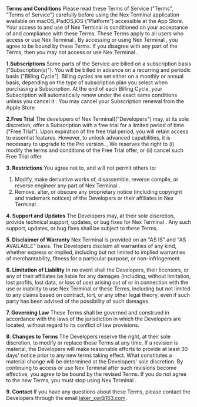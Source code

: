 **Terms and Conditions**
Please read these Terms of Service ("Terms", "Terms of Service") carefully before using the Nex Terminal application available on macOS,iPadOS,iOS ("Platform") accessible at the App Store.
Your access to and use of Nex Terminal is conditioned on your acceptance of and compliance with these Terms. These Terms apply to all users who access or use Nex Terminal .
By accessing or using Nex Terminal , you agree to be bound by these Terms. If you disagree with any part of the Terms, then you may not access or use Nex Terminal .

**1.Subscriptions**
Some parts of the Service are billed on a subscription basis ("Subscription(s)"). You will be billed in advance on a recurring and periodic basis ("Billing Cycle"). Billing cycles are set either on a monthly or annual basis, depending on the type of subscription plan you select when purchasing a Subscription.
At the end of each Billing Cycle, your Subscription will automatically renew under the exact same conditions unless you cancel it . You may cancel your Subscription renewal from the Apple Store

**2.Free Trial**
The developers of Nex Terminal(("Developers") may, at its sole discretion, offer a Subscription with a free trial for a limited period of time ("Free Trial").
Upon expiration of the free trial period, you will retain access to essential features. However, to unlock advanced capabilities, it is necessary to upgrade to the Pro version. , We reserves the right to (i) modify the terms and conditions of the Free Trial offer, or (ii) cancel such Free Trial offer.

**3. Restrictions**
You agree not to, and will not permit others to:
1. Modify, make derivative works of, disassemble, reverse compile, or reverse engineer any part of Nex Terminal .
2. Remove, alter, or obscure any proprietary notice (including copyright and trademark notices) of the Developers or their affiliates in Nex Terminal .

**4. Support and Updates**
The Developers may, at their sole discretion, provide technical support, updates, or bug fixes for Nex Terminal . Any such support, updates, or bug fixes shall be subject to these Terms.

**5. Disclaimer of Warranty**
Nex Terminal  is provided on an "AS IS" and "AS AVAILABLE" basis. The Developers disclaim all warranties of any kind, whether express or implied, including but not limited to implied warranties of merchantability, fitness for a particular purpose, or non-infringement.

**6. Limitation of Liability**
In no event shall the Developers, their licensors, or any of their affiliates be liable for any damages (including, without limitation, lost profits, lost data, or loss of use) arising out of or in connection with the use or inability to use Nex Terminal  or these Terms, including but not limited to any claims based on contract, tort, or any other legal theory, even if such party has been advised of the possibility of such damages.

**7. Governing Law**
These Terms shall be governed and construed in accordance with the laws of the jurisdiction in which the Developers are located, without regard to its conflict of law provisions.

**8. Changes to Terms**
The Developers reserve the right, at their sole discretion, to modify or replace these Terms at any time. If a revision is material, the Developers will make reasonable efforts to provide at least 30 days' notice prior to any new terms taking effect. What constitutes a material change will be determined at the Developers' sole discretion.
By continuing to access or use Nex Terminal  after such revisions become effective, you agree to be bound by the revised Terms. If you do not agree to the new Terms, you must stop using Nex Terminal .

**9. Contact**
If you have any questions about these Terms, please contact the Developers through the email laker_xw@163.com.
